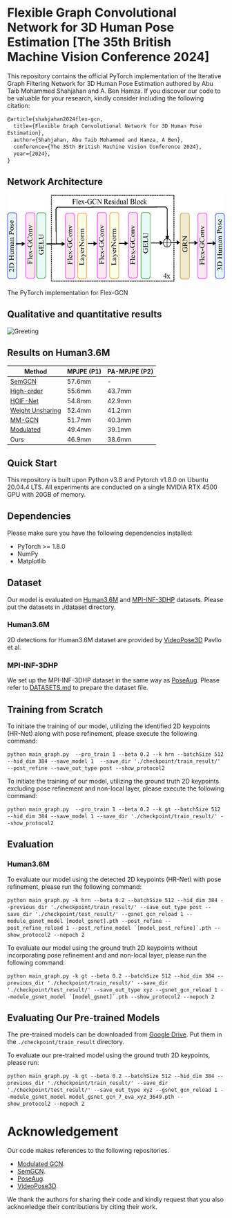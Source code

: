 # Flexible Graph Convolutional Network for 3D Human Pose Estimation [The 35th British Machine Vision Conference 2024]

This repository contains the official PyTorch implementation of the Iterative Graph Filtering Network for 3D Human Pose Estimation authored by Abu Taib Mohammed Shahjahan and A. Ben Hamza. If you discover our code to be valuable for your research, kindly consider including the following citation:

 
 ```
@article{shahjahan2024flex-gcn,
   title={Flexible Graph Convolutional Network for 3D Human Pose Estimation},
   author={Shahjahan, Abu Taib Mohammed and Hamza, A Ben},
   conference={The 35th British Machine Vision Conference 2024},
   year={2024},      
 }
```

## Network Architecture

<div align="center">
  <img src="https://github.com/shahjahan0275/Flex-GCN/blob/main/demo/Network_Architechture.png" alt="Network_Architechture" width="600" height="200">
</div>


The PyTorch implementation for Flex-GCN

## Qualitative and quantitative results

![Greeting](https://github.com/shahjahan0275/Flex-GCN/blob/main/demo/Greeting.gif)

## Results on Human3.6M 	

|      Method       |  MPJPE (P1)   | PA-MPJPE (P2) |
| ------------------| ------------- | ------------- |
|      [SemGCN](https://github.com/garyzhao/SemGCN)      |    57.6mm     |      -        |
|    [High-order](https://github.com/ZhimingZo/HGCN)     |    55.6mm     |    43.7mm     |
|     [HOIF-Net](https://github.com/happyvictor008/Higher-Order-Implicit-Fairing-Networks-for-3D-Human-Pose-Estimation)      |    54.8mm     |    42.9mm     |
| [Weight Unsharing](https://github.com/tamasino52/Any-GCN)  |    52.4mm     |    41.2mm     |
|      [MM-GCN](https://github.com/JaeYungLee/MM_GCN)       |    51.7mm     |    40.3mm     |
|     [Modulated](https://github.com/ZhimingZo/Modulated-GCN)     |    49.4mm     |    39.1mm     |
|       Ours        |    46.9mm     |    38.6mm     |

## Quick Start

This repository is built upon Python v3.8 and Pytorch v1.8.0 on Ubuntu 20.04.4 LTS. All experiments are conducted on a single NVIDIA RTX 4500 GPU with 20GB of memory.

## Dependencies

Please make sure you have the following dependencies installed:

- PyTorch >= 1.8.0
- NumPy
- Matplotlib

## Dataset

Our model is evaluated on [Human3.6M](http://vision.imar.ro/human3.6m/description.php) and [MPI-INF-3DHP](http://vision.imar.ro/human3.6m/description.php) datasets. Please put the datasets in <span style="background-color: #f0f0f0">./dataset</span> directory.

### Human3.6M
2D detections for Human3.6M dataset are provided by [VideoPose3D](https://github.com/facebookresearch/VideoPose3D) Pavllo et al.

### MPI-INF-3DHP
We set up the MPI-INF-3DHP dataset in the same way as [PoseAug](https://github.com/jfzhang95/PoseAug). Please refer to [DATASETS.md](https://github.com/jfzhang95/PoseAug/blob/main/DATASETS.md) to prepare the dataset file.

## Training from Scratch
To initiate the training of our model, utilizing the identified 2D keypoints (HR-Net) along with pose refinement, please execute the following command:
```
python main_graph.py  --pro_train 1 --beta 0.2 --k hrn --batchSize 512 --hid_dim 384 --save_model 1  --save_dir './checkpoint/train_result/' --post_refine --save_out_type post --show_protocol2
```
To initiate the training of our model, utilizing the ground truth 2D keypoints excluding pose refinement and non-local layer, please execute the following command:
```
python main_graph.py  --pro_train 1 --beta 0.2 --k gt --batchSize 512 --hid_dim 384 --save_model 1 --save_dir './checkpoint/train_result/' --show_protocol2   
```

## Evaluation

### Human3.6M
To evaluate our model using the detected 2D keypoints (HR-Net) with pose refinement, please run the following command:
```
python main_graph.py -k hrn --beta 0.2 --batchSize 512 --hid_dim 384 --previous_dir './checkpoint/train_result/' --save_out_type post --save_dir './checkpoint/test_result/' --gsnet_gcn_reload 1 --module_gsnet_model [model_gsnet].pth --post_refine --post_refine_reload 1 --post_refine_model `[model_post_refine]`.pth --show_protocol2 --nepoch 2   
```

To evaluate our model using the ground truth 2D keypoints without incorporating pose refinement and and non-local layer, please run the following command:
```
python main_graph.py -k gt --beta 0.2 --batchSize 512 --hid_dim 384 --previous_dir './checkpoint/train_result/' --save_dir './checkpoint/test_result/' --save_out_type xyz --gsnet_gcn_reload 1 --module_gsnet_model `[model_gsnet]`.pth --show_protocol2 --nepoch 2   
```

## Evaluating Our Pre-trained Models

The pre-trained models can be downloaded from [Google Drive](https://drive.google.com/drive/folders/1gV2Dzuz3fJah3C56wnPr52-FBJEZuoQM). Put them in the `./checkpoint/train_result` directory.

To evaluate our pre-trained model using the ground truth 2D keypoints, please run:

```
python main_graph.py -k gt --beta 0.2 --batchSize 512 --hid_dim 384 --previous_dir './checkpoint/train_result/' --save_dir './checkpoint/test_result/' --save_out_type xyz --gsnet_gcn_reload 1 --module_gsnet_model model_gsnet_gcn_7_eva_xyz_3649.pth --show_protocol2 --nepoch 2  
```

# Acknowledgement

Our code makes references to the following repositories.
- [Modulated GCN](https://github.com/ZhimingZo/Modulated-GCN).
- [SemGCN](https://github.com/garyzhao/SemGCN).
- [PoseAug](https://github.com/jfzhang95/PoseAug).
- [VideoPose3D](https://github.com/facebookresearch/VideoPose3D).

We thank the authors for sharing their code and kindly request that you also acknowledge their contributions by citing their work.
